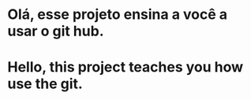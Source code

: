# Olá, esse projeto ensina a você a usar o git hub.

# Hello, this project teaches you how use the git.